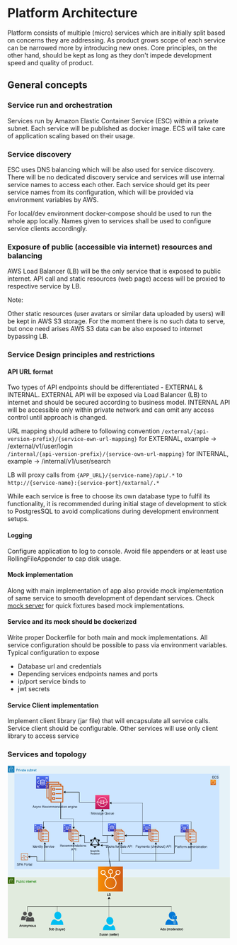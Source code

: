 # Platform Architecture

Platform consists of multiple (micro) services which are initially split based on concerns they are addressing.
As product grows scope of each service can be narrowed more by introducing new ones. Core principles, on the other hand, 
should be kept as long as they don't impede development speed and quality of product.


## General concepts

### Service run and orchestration

Services run by Amazon Elastic Container Service (ESC) within a private subnet. 
Each service will be published as docker image.
ECS will take care of application scaling based on their usage. 

### Service discovery

ESC uses DNS balancing which will be also used for service discovery. 
There will be no dedicated discovery service and services will use internal service names to access each other.
Each service should get its peer service names from its configuration, which will be provided via environment variables by AWS.

For local/dev environment docker-compose should be used to run the whole app locally. 
Names given to services shall be used to configure service clients accordingly.

### Exposure of public (accessible via internet) resources and balancing

AWS Load Balancer (LB) will be the only service that is exposed to public internet.
API call and static resources (web page) access will be proxied to respective service by LB.

Note:

Other static resources (user avatars or similar data uploaded by users) will be kept in AWS S3 storage.
For the moment there is no such data to serve, but once need arises AWS S3 data can be also exposed to internet bypassing LB.

### Service Design principles and restrictions

#### API URL format

Two types of API endpoints should be differentiated - EXTERNAL & INTERNAL.
EXTERNAL API will be exposed via Load Balancer (LB) to internet and should be secured according to business model.
INTERNAL API will be accessible only within private network and can omit any access control until approach is changed.

URL mapping should adhere to following convention 
`/external/{api-version-prefix}/{service-own-url-mapping}` for EXTERNAL, example -> /external/v1/user/login  
`/internal/{api-version-prefix}/{service-own-url-mapping}` for INTERNAL, example -> /internal/v1/user/search

LB will proxy calls from `{APP_URL}/{service-name}/api/.*` to `http://{service-name}:{service-port}/extarnal/.*`

While each service is free to choose its own database type to fulfil its functionality, it is recommended during initial 
stage of development to stick to PostgresSQL to avoid complications during development environment setups.

#### Logging

Configure application to log to console. Avoid file appenders or at least use RollingFileAppender to cap disk usage.

#### Mock implementation

Along with main implementation of app also provide mock implementation of same service to smooth development of dependant services.
Check [mock server](http://www.mock-server.com/) for quick fixtures based mock implementations.

#### Service and its mock should be dockerized

Write proper Dockerfile for both main and mock implementations. All service configuration should be possible to pass via 
environment variables. Typical configuration to expose
- Database url and credentials
- Depending services endpoints names and ports
- ip/port service binds to
- jwt secrets

#### Service Client implementation

Implement client library (jar file) that will encapsulate all service calls. Service client should be configurable. 
Other services will use only client library to access service 

### Services and topology


![](./diagrams/Service%20Topology.png?)
